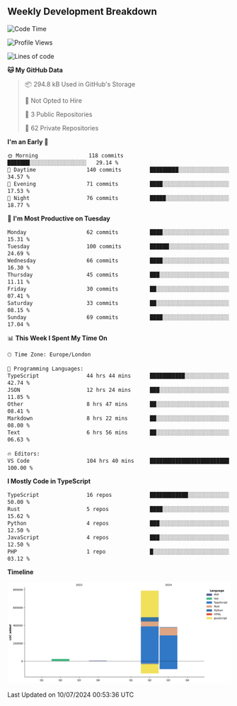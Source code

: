


## Weekly Development Breakdown
<!--START_SECTION:waka-->
![Code Time](http://img.shields.io/badge/Code%20Time-710%20hrs%2044%20mins-blue)

![Profile Views](http://img.shields.io/badge/Profile%20Views-127-blue)

![Lines of code](https://img.shields.io/badge/From%20Hello%20World%20I%27ve%20Written-1.2%20million%20lines%20of%20code-blue)

**🐱 My GitHub Data** 

> 📦 294.8 kB Used in GitHub's Storage 
 > 
> 🚫 Not Opted to Hire
 > 
> 📜 3 Public Repositories 
 > 
> 🔑 62 Private Repositories 
 > 
**I'm an Early 🐤** 

```text
🌞 Morning                118 commits         ███████░░░░░░░░░░░░░░░░░░   29.14 % 
🌆 Daytime                140 commits         █████████░░░░░░░░░░░░░░░░   34.57 % 
🌃 Evening                71 commits          ████░░░░░░░░░░░░░░░░░░░░░   17.53 % 
🌙 Night                  76 commits          █████░░░░░░░░░░░░░░░░░░░░   18.77 % 
```
📅 **I'm Most Productive on Tuesday** 

```text
Monday                   62 commits          ████░░░░░░░░░░░░░░░░░░░░░   15.31 % 
Tuesday                  100 commits         ██████░░░░░░░░░░░░░░░░░░░   24.69 % 
Wednesday                66 commits          ████░░░░░░░░░░░░░░░░░░░░░   16.30 % 
Thursday                 45 commits          ███░░░░░░░░░░░░░░░░░░░░░░   11.11 % 
Friday                   30 commits          ██░░░░░░░░░░░░░░░░░░░░░░░   07.41 % 
Saturday                 33 commits          ██░░░░░░░░░░░░░░░░░░░░░░░   08.15 % 
Sunday                   69 commits          ████░░░░░░░░░░░░░░░░░░░░░   17.04 % 
```


📊 **This Week I Spent My Time On** 

```text
🕑︎ Time Zone: Europe/London

💬 Programming Languages: 
TypeScript               44 hrs 44 mins      ███████████░░░░░░░░░░░░░░   42.74 % 
JSON                     12 hrs 24 mins      ███░░░░░░░░░░░░░░░░░░░░░░   11.85 % 
Other                    8 hrs 47 mins       ██░░░░░░░░░░░░░░░░░░░░░░░   08.41 % 
Markdown                 8 hrs 22 mins       ██░░░░░░░░░░░░░░░░░░░░░░░   08.00 % 
Text                     6 hrs 56 mins       ██░░░░░░░░░░░░░░░░░░░░░░░   06.63 % 

🔥 Editors: 
VS Code                  104 hrs 40 mins     █████████████████████████   100.00 % 
```

**I Mostly Code in TypeScript** 

```text
TypeScript               16 repos            ████████████░░░░░░░░░░░░░   50.00 % 
Rust                     5 repos             ████░░░░░░░░░░░░░░░░░░░░░   15.62 % 
Python                   4 repos             ███░░░░░░░░░░░░░░░░░░░░░░   12.50 % 
JavaScript               4 repos             ███░░░░░░░░░░░░░░░░░░░░░░   12.50 % 
PHP                      1 repo              █░░░░░░░░░░░░░░░░░░░░░░░░   03.12 % 
```



**Timeline**

![Lines of Code chart](https://raw.githubusercontent.com/mars-arch/mars-arch/main/assets/bar_graph.png)


 Last Updated on 10/07/2024 00:53:36 UTC
<!--END_SECTION:waka-->
